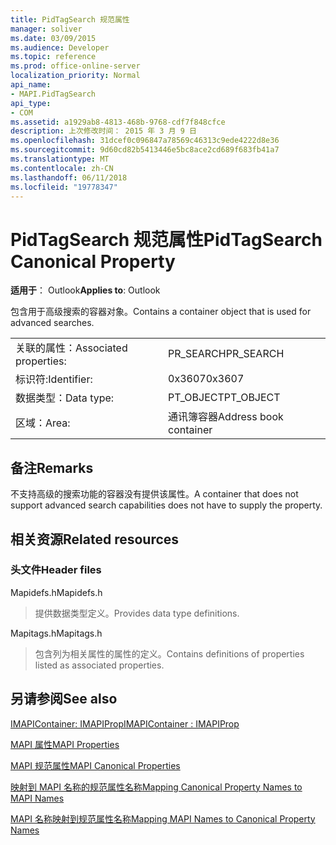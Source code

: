 ```yaml
---
title: PidTagSearch 规范属性
manager: soliver
ms.date: 03/09/2015
ms.audience: Developer
ms.topic: reference
ms.prod: office-online-server
localization_priority: Normal
api_name:
- MAPI.PidTagSearch
api_type:
- COM
ms.assetid: a1929ab8-4813-468b-9768-cdf7f848cfce
description: 上次修改时间： 2015 年 3 月 9 日
ms.openlocfilehash: 31dcef0c096847a78569c46313c9ede4222d8e36
ms.sourcegitcommit: 9d60cd82b5413446e5bc8ace2cd689f683fb41a7
ms.translationtype: MT
ms.contentlocale: zh-CN
ms.lasthandoff: 06/11/2018
ms.locfileid: "19778347"
---
```

# <a name="pidtagsearch-canonical-property"></a><span data-ttu-id="a3cde-103">PidTagSearch 规范属性</span><span class="sxs-lookup"><span data-stu-id="a3cde-103">PidTagSearch Canonical Property</span></span>

  
  
<span data-ttu-id="a3cde-104">**适用于**： Outlook</span><span class="sxs-lookup"><span data-stu-id="a3cde-104">**Applies to**: Outlook</span></span> 
  
<span data-ttu-id="a3cde-105">包含用于高级搜索的容器对象。</span><span class="sxs-lookup"><span data-stu-id="a3cde-105">Contains a container object that is used for advanced searches.</span></span>
  
|||
|:-----|:-----|
|<span data-ttu-id="a3cde-106">关联的属性：</span><span class="sxs-lookup"><span data-stu-id="a3cde-106">Associated properties:</span></span>  <br/> |<span data-ttu-id="a3cde-107">PR_SEARCH</span><span class="sxs-lookup"><span data-stu-id="a3cde-107">PR_SEARCH</span></span>  <br/> |
|<span data-ttu-id="a3cde-108">标识符:</span><span class="sxs-lookup"><span data-stu-id="a3cde-108">Identifier:</span></span>  <br/> |<span data-ttu-id="a3cde-109">0x3607</span><span class="sxs-lookup"><span data-stu-id="a3cde-109">0x3607</span></span>  <br/> |
|<span data-ttu-id="a3cde-110">数据类型：</span><span class="sxs-lookup"><span data-stu-id="a3cde-110">Data type:</span></span>  <br/> |<span data-ttu-id="a3cde-111">PT_OBJECT</span><span class="sxs-lookup"><span data-stu-id="a3cde-111">PT_OBJECT</span></span>  <br/> |
|<span data-ttu-id="a3cde-112">区域：</span><span class="sxs-lookup"><span data-stu-id="a3cde-112">Area:</span></span>  <br/> |<span data-ttu-id="a3cde-113">通讯簿容器</span><span class="sxs-lookup"><span data-stu-id="a3cde-113">Address book container</span></span>  <br/> |
   
## <a name="remarks"></a><span data-ttu-id="a3cde-114">备注</span><span class="sxs-lookup"><span data-stu-id="a3cde-114">Remarks</span></span>

<span data-ttu-id="a3cde-115">不支持高级的搜索功能的容器没有提供该属性。</span><span class="sxs-lookup"><span data-stu-id="a3cde-115">A container that does not support advanced search capabilities does not have to supply the property.</span></span>
  
## <a name="related-resources"></a><span data-ttu-id="a3cde-116">相关资源</span><span class="sxs-lookup"><span data-stu-id="a3cde-116">Related resources</span></span>

### <a name="header-files"></a><span data-ttu-id="a3cde-117">头文件</span><span class="sxs-lookup"><span data-stu-id="a3cde-117">Header files</span></span>

<span data-ttu-id="a3cde-118">Mapidefs.h</span><span class="sxs-lookup"><span data-stu-id="a3cde-118">Mapidefs.h</span></span>
  
> <span data-ttu-id="a3cde-119">提供数据类型定义。</span><span class="sxs-lookup"><span data-stu-id="a3cde-119">Provides data type definitions.</span></span>
    
<span data-ttu-id="a3cde-120">Mapitags.h</span><span class="sxs-lookup"><span data-stu-id="a3cde-120">Mapitags.h</span></span>
  
> <span data-ttu-id="a3cde-121">包含列为相关属性的属性的定义。</span><span class="sxs-lookup"><span data-stu-id="a3cde-121">Contains definitions of properties listed as associated properties.</span></span>
    
## <a name="see-also"></a><span data-ttu-id="a3cde-122">另请参阅</span><span class="sxs-lookup"><span data-stu-id="a3cde-122">See also</span></span>



[<span data-ttu-id="a3cde-123">IMAPIContainer: IMAPIProp</span><span class="sxs-lookup"><span data-stu-id="a3cde-123">IMAPIContainer : IMAPIProp</span></span>](imapicontainerimapiprop.md)


[<span data-ttu-id="a3cde-124">MAPI 属性</span><span class="sxs-lookup"><span data-stu-id="a3cde-124">MAPI Properties</span></span>](mapi-properties.md)
  
[<span data-ttu-id="a3cde-125">MAPI 规范属性</span><span class="sxs-lookup"><span data-stu-id="a3cde-125">MAPI Canonical Properties</span></span>](mapi-canonical-properties.md)
  
[<span data-ttu-id="a3cde-126">映射到 MAPI 名称的规范属性名称</span><span class="sxs-lookup"><span data-stu-id="a3cde-126">Mapping Canonical Property Names to MAPI Names</span></span>](mapping-canonical-property-names-to-mapi-names.md)
  
[<span data-ttu-id="a3cde-127">MAPI 名称映射到规范属性名称</span><span class="sxs-lookup"><span data-stu-id="a3cde-127">Mapping MAPI Names to Canonical Property Names</span></span>](mapping-mapi-names-to-canonical-property-names.md)

